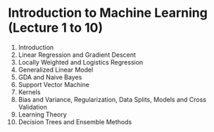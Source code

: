 # Introduction to Machine Learning (Lecture 1 to 10)
1. Introduction
2. Linear Regression and Gradient Descent
3. Locally Weighted and Logistics Regression
4. Generalized Linear Model
5. GDA and Naive Bayes
6. Support Vector Machine
7. Kernels
8. Bias and Variance, Regularization, Data Splits, Models and Cross Validation
9. Learning Theory 
10. Decision Trees and Ensemble Methods
